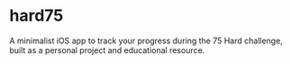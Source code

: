 # hard75
A minimalist iOS app to track your progress during the 75 Hard challenge, built as a personal project and educational resource.
